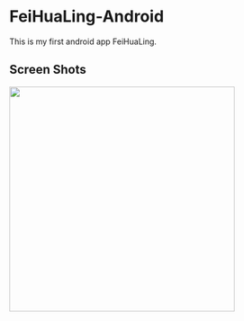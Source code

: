 # FeiHuaLing-Android

This is my first android app FeiHuaLing.

## Screen Shots

<img src="https://github.com/ChenTsuei/FeiHuaLing-Android/raw/master/feihualing-android.png" width="400">
